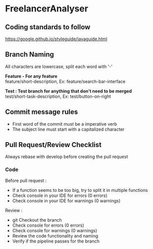 # FreelancerAnalyser
## Coding standards to follow
 https://google.github.io/styleguide/javaguide.html

## Branch Naming
All characters are lowercase, split each word with '-'

**Feature - For any feature**  
feature/short-description, Ex: feature/search-bar-interface 

**Test : Test branch for anything that don't need to be merged**  
test/short-task-description, Ex: test/button-on-right

## Commit message rules  
- First word of the commit must be a imperative verb
- The subject line must start with a capitalized character  

## Pull Request/Review Checklist
Always rebase with develop before creating the pull request

### Code
Before pull request :
- If a function seems to be too big, try to split it in multiple functions
- Check console in your IDE for errors (0 errors)
- Check console in your IDE for warnings (0 warnings)

Review :
- git Checkout the branch
- Check console for errors (0 errors)
- Check console for warnings (0 warnings)
- Review the code functionality and naming
- Verify if the pipeline passes for the branch
